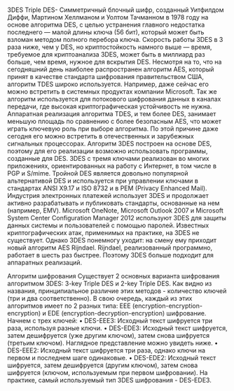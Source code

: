 # 
3DES
Triple DES- Cимметричный блочный шифр, созданный Уитфилдом Диффи, Мартином Хеллманом и Уолтом Тачманном в 1978 году на основе алгоритма DES, с целью устранения главного недостатка последнего — малой длины ключа (56 бит), который может быть взломан методом полного перебора ключа. Скорость работы 3DES в 3 раза ниже, чем у DES, но криптостойкость намного выше — время, требуемое для криптоанализа 3DES, может быть в миллиард раз больше, чем время, нужное для вскрытия DES. 
Несмотря на то, что на сегодняшний день наиболее распространен алгоритм AES, который принят в качестве стандарта шифрования правительством США, алгоритм TDES широко используется. Например, даже сейчас его можно встретить в системных продуктах компании Microsoft.
Так же алгоритм используется для потокового шифрования данных в каналах передачи, где высокая криптографическая устойчивость не нужна. Аппаратная реализация алгоритма TDES, и тем более DES, занимает меньшую площадь по сравнению с более безопасным AES, что может играть ключевую роль при выборе алгоритма. По этой причине даже сегодня его можно встретить в отечественных и зарубежных сигнальных процессорах. Алгоритм 3DES построен на основе DES, поэтому для его реализации возможно использовать программы, созданные для DES. 3DES с тремя ключами реализован во многих приложениях, ориентированных на работу с Интернет, в том числе в PGP и S/mime. Тройной DES является довольно популярной альтернативой DES и используется при управлении ключами в стандартах ANSI X9.17 и ISO 8732 и в PEM (Privacy Enhanced Mail). Индустрия электронных платежей использует 3DES и продолжает активно разрабатывать и публиковать стандарты, основанные на нем (например, EMV). Microsoft OneNote, Microsoft Outlook 2007 и Microsoft System Center Configuration Manager 2012 используют 3DES для защиты данных системы и пользователей с помощью паролей. Известных криптографических атак, применимых на практике, на 3DES не существует. Однако 3DES понемногу уходит: на смену ему приходит новый алгоритм AES Rijndael. Rijndael, реализованный программно, работает в шесть раз быстрее. Поэтому 3DES больше подходит для аппаратных реализаций. 

Алгоритм шифрования
Существует 2 основных варианта шифрования алгоритмом 3DES: 3-key Triple DES и 2-key Triple DES. Как видно из названия, принципиальное различие этих методов - количество ключей (три и два соответственно). В свою очередь, каждый из этих алгоритмов имеет по 2 разных типа: EEE (encryption-encryption-encryption) и EDE (encryption-decryption-encryption) шифрование. Начнем с трех ключей:
•	DES-EEE3: Исходный текст шифруется три раза, используя разные ключи.
•	DES-EDE3: Исходный текст шифруется, затем дешифруется (уже другим ключом), затем снова шифруется (третьим ключом). Наглядное представление можно увидеть ниже.
•	DES-EEE2: Исходный текст шифруется три раза, однако ключи на первом и последнем шаге одинаковые.
•	DES-EDE2: Исходный текст шифруется, затем дешифруется (другим ключом), затем снова шифруется (ключом, используемым при первом шифровании).
На практике, самый используемый тип 3DES шифрования - DES-EDE3.
